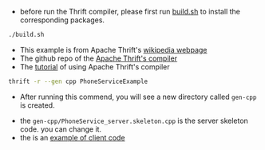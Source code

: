 - before run the Thrift compiler, please first run [build.sh](build.sh) to install the corresponding packages.

```bash
./build.sh
```
 
- This example is from Apache Thrift's [wikipedia webpage](https://en.wikipedia.org/wiki/Apache_Thrift)
- The github repo of the [Apache Thrift's compiler](https://github.com/apache/thrift)
- The [tutorial](https://github.com/apache/thrift/tree/master/tutorial) of using Apache Thrift's compiler 

```bash
thrift -r --gen cpp PhoneServiceExample
``` 

- After running this commend, you will see a new directory called `gen-cpp` is created.
 + the `gen-cpp/PhoneService_server.skeleton.cpp` is the server skeleton code. you can change it.
 + the is an [example of client code]()
